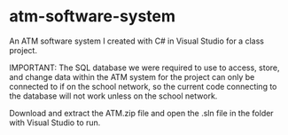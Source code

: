 # atm-software-system
An ATM software system I created with C# in Visual Studio for a class project.

IMPORTANT: The SQL database we were required to use to access, store, and change data within the ATM system for the project can only be connected to if on the school
network, so the current code connecting to the database will not work unless on the school network.

Download and extract the ATM.zip file and open the .sln file in the folder with Visual Studio to run.
